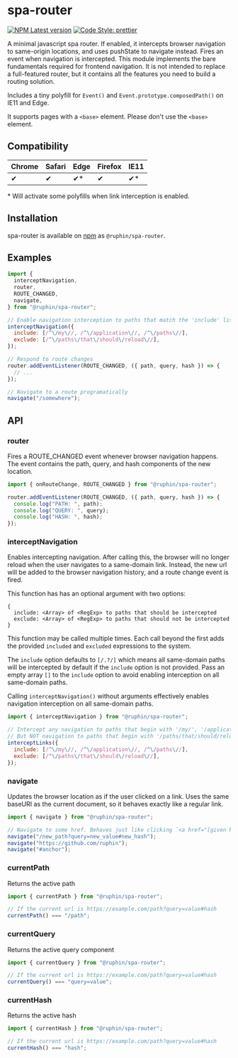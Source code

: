 # spa-router

[![NPM Latest version](https://img.shields.io/npm/v/@ruphin/spa-router.svg)](https://www.npmjs.com/package/@ruphin/spa-router)
[![Code Style: prettier](https://img.shields.io/badge/code_style-prettier-ff69b4.svg)](https://github.com/prettier/prettier)

A minimal javascript spa router. If enabled, it intercepts browser navigation to same-origin locations, and uses pushState to navigate instead. Fires an event when navigation is intercepted. This module implements the bare fundamentals required for frontend navigation. It is not intended to replace a full-featured router, but it contains all the features you need to build a routing solution.

Includes a tiny polyfill for `Event()` and `Event.prototype.composedPath()` on IE11 and Edge.

It supports pages with a `<base>` element. Please don't use the `<base>` element.

## Compatibility

| Chrome | Safari | Edge | Firefox | IE11 |
| ------ | ------ | ---- | ------- | ---- |
| ✔      | ✔      | ✔\*  | ✔       | ✔\*  |

\* Will activate some polyfills when link interception is enabled.

## Installation

spa-router is available on [npm](https://www.npmjs.com/package/@ruphin/spa-router) as `@ruphin/spa-router`.

## Examples

```javascript
import {
  interceptNavigation,
  router,
  ROUTE_CHANGED,
  navigate,
} from "@ruphin/spa-router";

// Enable navigation interception to paths that match the 'include' list and do not match the 'exclude' list
interceptNavigation({
  include: [/^\/my\//, /^\/application\//, /^\/paths\//],
  exclude: [/^\/paths\/that\/should\/reload\//],
});

// Respond to route changes
router.addEventListener(ROUTE_CHANGED, ({ path, query, hash }) => {
  // ...
});

// Navigate to a route programatically
navigate("/somewhere");
```

## API

### router

Fires a ROUTE_CHANGED event whenever browser navigation happens.
The event contains the path, query, and hash components of the new location.

```javascript
import { onRouteChange, ROUTE_CHANGED } from "@ruphin/spa-router";

router.addEventListener(ROUTE_CHANGED, ({ path, query, hash }) => {
  console.log("PATH: ", path);
  console.log("QUERY: ", query);
  console.log("HASH: ", hash);
});
```

### interceptNavigation

Enables intercepting navigation. After calling this, the browser will no longer reload when the user navigates to a same-domain link. Instead, the new url will be added to the browser navigation history, and a route change event is fired.

This function has has an optional argument with two options:

    {
      include: <Array> of <RegExp> to paths that should be intercepted
      exclude: <Array> of <RegExp> to paths that should not be intercepted
    }

This function may be called multiple times. Each call beyond the first adds the provided `included` and `excluded` expressions to the system.

The `include` option defaults to `[/.?/]` which means all same-domain paths will be intercepted by default if the `include` option is not provided. Pass an empty array `[]` to the `include` option to avoid enabling interception on all same-domain paths.

Calling `interceptNavigation()` without arguments effectively enables navigation interception on all same-domain paths.

```javascript
import { interceptNavigation } from "@ruphin/spa-router";

// Intercept any navigation to paths that begin with '/my/', '/application/', or '/paths/'
// But NOT navigation to paths that begin with '/paths/that/should/reload/'
interceptLinks({
  include: [/^\/my\//, /^\/application\//, /^\/paths\//],
  exclude: [/^\/paths\/that\/should\/reload\//],
});
```

### navigate

Updates the browser location as if the user clicked on a link. Uses the same baseURI as the current document, so it behaves exactly like a regular link.

```javascript
import { navigate } from "@ruphin/spa-router";

// Navigate to some href. Behaves just like clicking `<a href="[given href]">`
navigate("/new_path?query=new_value#new_hash");
navigate("https://github.com/ruphin");
navigate("#anchor");
```

### currentPath

Returns the active path

```javascript
import { currentPath } from "@ruphin/spa-router";

// If the current url is https://example.com/path?query=value#hash
currentPath() === "/path";
```

### currentQuery

Returns the active query component

```javascript
import { currentQuery } from "@ruphin/spa-router";

// If the current url is https://example.com/path?query=value#hash
currentQuery() === "query=value";
```

### currentHash

Returns the active hash

```javascript
import { currentHash } from "@ruphin/spa-router";

// If the current url is https://example.com/path?query=value#hash
currentHash() === "hash";
```
